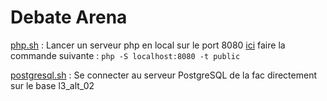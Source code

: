 # Debate Arena

[php.sh](php.sh) : Lancer un serveur php en local sur le port 8080 [ici](https://localhost:8080) faire la commande suivante : `php -S localhost:8080 -t public`

[postgresql.sh](postgresql.sh) : Se connecter au serveur PostgreSQL de la fac directement sur le base l3_alt_02